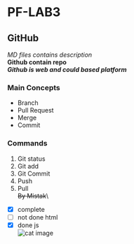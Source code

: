 # PF-LAB3
## GitHub
*MD files contains description*\
**Github contain repo**\
***Github is web and could based platform***
### Main Concepts
* Branch
* Pull Request
* Merge
* Commit
### Commands
1. Git status
2. Git add
3. Git Commit
4. Push
5. Pull\
~~By Mistak~~\
- [x] complete
- [ ] not done html
- [x] done js \
![cat image](https://i.natgeofe.com/n/548467d8-c5f1-4551-9f58-6817a8d2c45e/NationalGeographic_2572187_16x9.jpg?w=1200)
